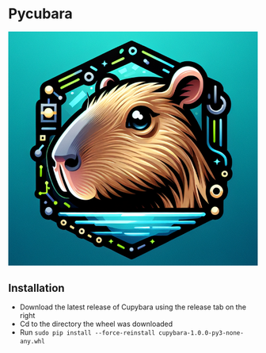 # Pycubara
<p align="center">
  <img src="https://github.com/jbrhm/CudaLibrary/blob/main/data/Cupybara.png" />
</p>

## Installation
- Download the latest release of Cupybara using the release tab on the right
- Cd to the directory the wheel was downloaded
- Run `sudo pip install --force-reinstall cupybara-1.0.0-py3-none-any.whl`